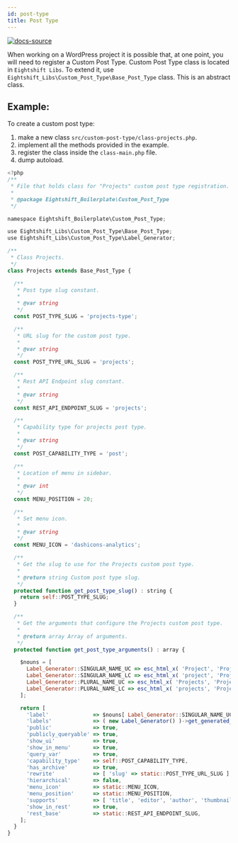 ```yaml
---
id: post-type
title: Post Type
---
```


[![docs-source](https://img.shields.io/badge/source-eigthshift--libs-blue?style=for-the-badge&logo=php&labelColor=2a2a2a)](https://github.com/infinum/eightshift-libs/blob/develop/src/custom-post-type/class-base-post-type.php)

When working on a WordPress project it is possible that, at one point, you will need to register a Custom Post Type.
Custom Post Type class is located in `Eightshift Libs`. To extend it, use `Eightshift_Libs\Custom_Post_Type\Base_Post_Type` class. This is an abstract class.

## Example:

To create a custom post type:
1. make a new class `src/custom-post-type/class-projects.php`.
2. implement all the methods provided in the example.
3. register the class inside the `class-main.php` file.
4. dump autoload.

```js
<?php
/**
 * File that holds class for "Projects" custom post type registration.
 *
 * @package Eightshift_Boilerplate\Custom_Post_Type
 */

namespace Eightshift_Boilerplate\Custom_Post_Type;

use Eightshift_Libs\Custom_Post_Type\Base_Post_Type;
use Eightshift_Libs\Custom_Post_Type\Label_Generator;

/**
 * Class Projects.
 */
class Projects extends Base_Post_Type {

  /**
   * Post type slug constant.
   *
   * @var string
   */
  const POST_TYPE_SLUG = 'projects-type';

  /**
   * URL slug for the custom post type.
   *
   * @var string
   */
  const POST_TYPE_URL_SLUG = 'projects';

  /**
   * Rest API Endpoint slug constant.
   *
   * @var string
   */
  const REST_API_ENDPOINT_SLUG = 'projects';

  /**
   * Capability type for projects post type.
   *
   * @var string
   */
  const POST_CAPABILITY_TYPE = 'post';

  /**
   * Location of menu in sidebar.
   *
   * @var int
   */
  const MENU_POSITION = 20;

  /**
   * Set menu icon.
   *
   * @var string
   */
  const MENU_ICON = 'dashicons-analytics';

  /**
   * Get the slug to use for the Projects custom post type.
   *
   * @return string Custom post type slug.
   */
  protected function get_post_type_slug() : string {
    return self::POST_TYPE_SLUG;
  }

  /**
   * Get the arguments that configure the Projects custom post type.
   *
   * @return array Array of arguments.
   */
  protected function get_post_type_arguments() : array {

    $nouns = [
      Label_Generator::SINGULAR_NAME_UC => esc_html_x( 'Project', 'Projects post uppercase singular name', 'eightshift-boilerplate' ),
      Label_Generator::SINGULAR_NAME_LC => esc_html_x( 'project', 'Projects post lowercase singular name', 'eightshift-boilerplate' ),
      Label_Generator::PLURAL_NAME_UC => esc_html_x( 'Projects', 'Projects post uppercase plural name', 'eightshift-boilerplate' ),
      Label_Generator::PLURAL_NAME_LC => esc_html_x( 'projects', 'Projects post lowercase plural name', 'eightshift-boilerplate' ),
    ];

    return [
      'label'              => $nouns[ Label_Generator::SINGULAR_NAME_UC ],
      'labels'             => ( new Label_Generator() )->get_generated_labels( $nouns ),
      'public'             => true,
      'publicly_queryable' => true,
      'show_ui'            => true,
      'show_in_menu'       => true,
      'query_var'          => true,
      'capability_type'    => self::POST_CAPABILITY_TYPE,
      'has_archive'        => true,
      'rewrite'            => [ 'slug' => static::POST_TYPE_URL_SLUG ],
      'hierarchical'       => false,
      'menu_icon'          => static::MENU_ICON,
      'menu_position'      => static::MENU_POSITION,
      'supports'           => [ 'title', 'editor', 'author', 'thumbnail', 'excerpt', 'comments' ],
      'show_in_rest'       => true,
      'rest_base'          => static::REST_API_ENDPOINT_SLUG,
    ];
  }
}

```

<div class="legacy-badge legacy-badge--v4"></div>
